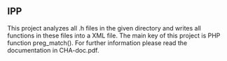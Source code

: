 ## IPP

This project analyzes all .h files in the given directory and writes all functions in these files into a XML file. The main key of this  project is PHP function preg_match(). For further information please read the documentation in CHA-doc.pdf.
